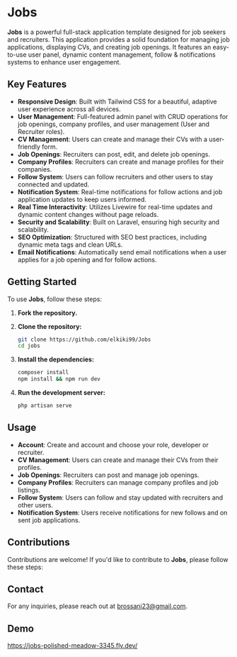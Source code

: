 # Jobs

**Jobs** is a powerful full-stack application template designed for job seekers and recruiters. This application provides a solid foundation for managing job applications, displaying CVs, and creating job openings. It features an easy-to-use user panel, dynamic content management, follow & notifications systems to enhance user engagement.

## Key Features

- **Responsive Design**: Built with Tailwind CSS for a beautiful, adaptive user experience across all devices.
- **User Management**: Full-featured admin panel with CRUD operations for job openings, company profiles, and user management (User and Recruiter roles).
- **CV Management**: Users can create and manage their CVs with a user-friendly form.
- **Job Openings**: Recruiters can post, edit, and delete job openings.
- **Company Profiles**: Recruiters can create and manage profiles for their companies.
- **Follow System**: Users can follow recruiters and other users to stay connected and updated.
- **Notification System**: Real-time notifications for follow actions and job application updates to keep users informed.
- **Real Time Interactivity**: Utilizes Livewire for real-time updates and dynamic content changes without page reloads.
- **Security and Scalability**: Built on Laravel, ensuring high security and scalability.
- **SEO Optimization**: Structured with SEO best practices, including dynamic meta tags and clean URLs.
- **Email Notifications**: Automatically send email notifications when a user applies for a job opening and for follow actions.

## Getting Started

To use **Jobs**, follow these steps:

1. **Fork the repository.**

2. **Clone the repository:**

    ```bash
    git clone https://github.com/elkiki99/Jobs
    cd jobs
    ```

3. **Install the dependencies:**

    ```bash
    composer install
    npm install && npm run dev
    ```

4. **Run the development server:**

    ```bash
    php artisan serve
    ```

## Usage

- **Account**: Create and account and choose your role, developer or recruiter.
- **CV Management**: Users can create and manage their CVs from their profiles.
- **Job Openings**: Recruiters can post and manage job openings.
- **Company Profiles**: Recruiters can manage company profiles and job listings.
- **Follow System**: Users can follow and stay updated with recruiters and other users.
- **Notification System**: Users receive notifications for new follows and on sent job applications.

## Contributions

Contributions are welcome! If you'd like to contribute to **Jobs**, please follow these steps:

## Contact

For any inquiries, please reach out at brossani23@gmail.com.

## Demo

https://jobs-polished-meadow-3345.fly.dev/
